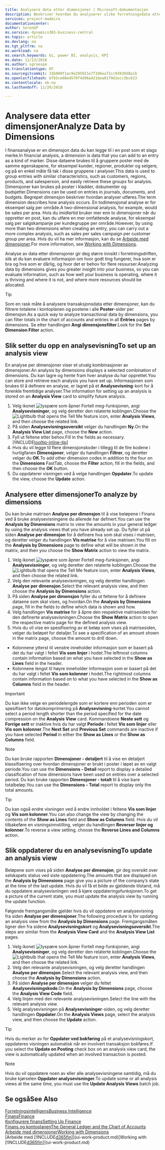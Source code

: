 ```yaml
---
title: Analysere data etter dimensjoner | Microsoft-dokumentasjon
description: Beskriver hvordan du analyserer ulike forretningsdata etter dimensjoner.
services: project-madeira
documentationcenter: 
author: SorenGP
ms.service: dynamics365-business-central
ms.topic: article
ms.devlang: na
ms.tgt_pltfrm: na
ms.workload: na
ms.search.keywords: bi, power BI, analysis, KPI
ms.date: 11/13/2018
ms.author: sgroespe
ms.translationtype: HT
ms.sourcegitcommit: 33b900f1ac9e295921e7f3d6ea72cc93939d8a1b
ms.openlocfilehash: bfb5ce68e4570f4d96a4216ea01f9d1ecc3bc623
ms.contentlocale: nb-no
ms.lasthandoff: 11/26/2018

---
```

#  <a name="analyze-data-by-dimensions"></a><span data-ttu-id="264bf-103">Analysere data etter dimensjoner</span><span class="sxs-lookup"><span data-stu-id="264bf-103">Analyze Data by Dimensions</span></span>
<span data-ttu-id="264bf-104">I finansanalyse er en dimensjon data du kan legge til i en post som et slags merke.</span><span class="sxs-lookup"><span data-stu-id="264bf-104">In financial analysis, a dimension is data that you can add to an entry as a kind of marker.</span></span> <span data-ttu-id="264bf-105">Disse dataene brukes til å gruppere poster med de samme egenskapene, for eksempel kunder, regioner, produkter og selgere, og på en enkel måte få tak i disse gruppene i analyser.</span><span class="sxs-lookup"><span data-stu-id="264bf-105">This data is used to group entries with similar characteristics, such as customers, regions, products, and salesperson, and easily retrieve these groups for analysis.</span></span> <span data-ttu-id="264bf-106">Dimensjoner kan brukes på poster i kladder, dokumenter og budsjetter.</span><span class="sxs-lookup"><span data-stu-id="264bf-106">Dimensions can be used on entries in journals, documents, and budgets.</span></span> <span data-ttu-id="264bf-107">Begrepet dimensjon beskriver hvordan analyser utføres.</span><span class="sxs-lookup"><span data-stu-id="264bf-107">The term dimension describes how analysis occurs.</span></span> <span data-ttu-id="264bf-108">En todimensjonal analyse er for eksempel salg per område.</span><span class="sxs-lookup"><span data-stu-id="264bf-108">A two-dimensional analysis, for example, would be sales per area.</span></span> <span data-ttu-id="264bf-109">Hvis du imidlertid bruker mer enn to dimensjoner når du oppretter en post, kan du utføre en mer omfattende analyse, for eksempel salg per salgskampanje per kundegruppe per område.</span><span class="sxs-lookup"><span data-stu-id="264bf-109">However, by using more than two dimensions when creating an entry, you can carry out a more complex analysis, such as sales per sales campaign per customer group per area.</span></span> <span data-ttu-id="264bf-110">Hvis du vil ha mer informasjon, kan du se [Arbeide med dimensjoner](finance-dimensions.md).</span><span class="sxs-lookup"><span data-stu-id="264bf-110">For more information, see [Working with Dimensions](finance-dimensions.md).</span></span>

<span data-ttu-id="264bf-111">Analyse av data etter dimensjoner gir deg større innsikt i forretningsdriften, slik at du kan evaluere informasjon om hvor godt ting fungerer, hva som er bra og hva som er dårlig, og hvor det er behov for flere ressurser.</span><span class="sxs-lookup"><span data-stu-id="264bf-111">Analyzing data by dimensions gives you greater insight into your business, so you can evaluate information, such as how well your business is operating, where it is thriving and where it is not, and where more resources should be allocated.</span></span>

> [!TIP]
> <span data-ttu-id="264bf-112">Som en rask måte å analysere transaksjonsdata etter dimensjoner, kan du filtrere totalene i kontoplanen og postene i alle **Poster**-sider per dimensjon.</span><span class="sxs-lookup"><span data-stu-id="264bf-112">As a quick way to analyze transactional data by dimensions, you can filter totals in the chart of accounts and entries in all **Entries** pages by dimensions.</span></span> <span data-ttu-id="264bf-113">Se etter handlingen **Angi dimensjonsfilter**.</span><span class="sxs-lookup"><span data-stu-id="264bf-113">Look for the **Set Dimension Filter** action.</span></span>

## <a name="to-set-up-an-analysis-view"></a><span data-ttu-id="264bf-114">Slik setter du opp en analysevisning</span><span class="sxs-lookup"><span data-stu-id="264bf-114">To set up an analysis view</span></span>  
<span data-ttu-id="264bf-115">En analyse per dimensjoner viser et utvalg kombinasjoner av dimensjoner.</span><span class="sxs-lookup"><span data-stu-id="264bf-115">An analysis by dimensions displays a selected combination of dimensions.</span></span> <span data-ttu-id="264bf-116">Du kan lagre og hente fram hver analyse du har opprettet.</span><span class="sxs-lookup"><span data-stu-id="264bf-116">You can store and retrieve each analysis you have set up.</span></span> <span data-ttu-id="264bf-117">Informasjonen som brukes til å definere en analyse, er lagret på et **Analysevisning**-kort for å forenkle fremtidige analyser.</span><span class="sxs-lookup"><span data-stu-id="264bf-117">The information for setting up an analysis is stored on an **Analysis View** card to simplify future analysis.</span></span>  

1. <span data-ttu-id="264bf-118">Velg ikonet ![lyspære som åpner Fortell meg-funksjonen](media/ui-search/search_small.png "Fortell hva du vil gjøre"), angi **Analysevisninger**, og velg deretter den relaterte koblingen.</span><span class="sxs-lookup"><span data-stu-id="264bf-118">Choose the ![Lightbulb that opens the Tell Me feature](media/ui-search/search_small.png "Tell me what you want to do") icon, enter **Analysis Views**, and then choose the related link.</span></span>  
2. <span data-ttu-id="264bf-119">På siden **Analysevisningsoversikt** velger du handlingen **Ny**.</span><span class="sxs-lookup"><span data-stu-id="264bf-119">On the **Analysis View List** page, choose the **New** action.</span></span>
3. <span data-ttu-id="264bf-120">Fyll ut feltene etter behov.</span><span class="sxs-lookup"><span data-stu-id="264bf-120">Fill in the fields as necessary.</span></span> [!INCLUDE[tooltip-inline-tip](includes/tooltip-inline-tip_md.md)]
4. <span data-ttu-id="264bf-121">Hvis du vil legge til flere dimensjonskoder i tillegg til de fire kodene i hurtigfanen **Dimensjoner**, velger du handlingen **Filtrer**, og deretter velger du **OK**.</span><span class="sxs-lookup"><span data-stu-id="264bf-121">To add other dimension codes in addition to the four on the **Dimensions** FastTab, choose the **Filter** action, fill in the fields, and then choose the **OK** button.</span></span>  
5. <span data-ttu-id="264bf-122">Du oppdaterer visningen ved å velge handlingen **Oppdater**.</span><span class="sxs-lookup"><span data-stu-id="264bf-122">To update the view, choose the **Update** action.</span></span>

## <a name="to-analyze-by-dimensions"></a><span data-ttu-id="264bf-123">Analysere etter dimensjoner</span><span class="sxs-lookup"><span data-stu-id="264bf-123">To analyze by dimensions</span></span>
<span data-ttu-id="264bf-124">Du kan bruke matrisen **Analyse per dimensjon** til å vise beløpene i Finans ved å bruke analysevisningene du allerede har definert.</span><span class="sxs-lookup"><span data-stu-id="264bf-124">You can use the **Analysis by Dimensions** matrix to view the amounts in your general ledger by using the analysis views that you have already set up.</span></span> <span data-ttu-id="264bf-125">Du fyller ut på siden **Analyse per dimensjon** for å definere hva som skal vises i matrisen, og deretter velger du handlingen **Vis matrise** for å vise matrisen.</span><span class="sxs-lookup"><span data-stu-id="264bf-125">You fill on the **Analysis by Dimensions** page to define what will be shown in the matrix, and then you choose the **Show Matrix** action to view the matrix.</span></span>  

1. <span data-ttu-id="264bf-126">Velg ikonet ![lyspære som åpner Fortell meg-funksjonen](media/ui-search/search_small.png "Fortell hva du vil gjøre"), angi **Analysevisninger**, og velg deretter den relaterte koblingen.</span><span class="sxs-lookup"><span data-stu-id="264bf-126">Choose the ![Lightbulb that opens the Tell Me feature](media/ui-search/search_small.png "Tell me what you want to do") icon, enter **Analysis Views**, and then choose the related link.</span></span>  
2. <span data-ttu-id="264bf-127">Velg den relevante analysevisningen, og velg deretter handlingen **Analyse per dimensjon**.</span><span class="sxs-lookup"><span data-stu-id="264bf-127">Select the relevant analysis view,  and then choose the **Analysis by Dimensions** action.</span></span>
3. <span data-ttu-id="264bf-128">På siden **Analyse per dimensjon** fyller du ut feltene for å definere dataene som skal vises, og hvordan.</span><span class="sxs-lookup"><span data-stu-id="264bf-128">On the **Analysis by Dimensions** page, fill in the fields to define which data is shown and how.</span></span>
4. <span data-ttu-id="264bf-129">Velg handlingen **Vis matrise** for å åpne den respektive matrisesiden for den definerte analysevisningen.</span><span class="sxs-lookup"><span data-stu-id="264bf-129">Choose the **Show Matrix** action to open the respective matrix page for the defined analysis view.</span></span>
5. <span data-ttu-id="264bf-130">Hvis du vil vise en spesifisering av et beløp som vises på matrisesiden, velger du beløpet for detaljer.</span><span class="sxs-lookup"><span data-stu-id="264bf-130">To see a specification of an amount shown in the matrix page, choose the amount to drill down.</span></span>  

- <span data-ttu-id="264bf-131">Kolonnene ytterst til venstre inneholder informasjon som er basert på det du har valgt i feltet **Vis som linjer** i hodet.</span><span class="sxs-lookup"><span data-stu-id="264bf-131">The leftmost columns contain information based on what you have selected in the **Show as Lines** field in the header.</span></span>  
- <span data-ttu-id="264bf-132">Kolonnene lengst til høyre inneholder informasjon som er basert på det du har valgt i feltet **Vis som kolonner** i hodet.</span><span class="sxs-lookup"><span data-stu-id="264bf-132">The rightmost columns contain information based on to what you have selected in the **Show as Columns** field in the header.</span></span>

> [!IMPORTANT]  
>   <span data-ttu-id="264bf-133">Du kan ikke velge en periodelengde som er kortere enn perioden som er spesifisert for datokomprimering på **Analysevisning**-kortet.</span><span class="sxs-lookup"><span data-stu-id="264bf-133">You cannot select a period length shorter than the period specified for the date compression on the **Analysis View** card.</span></span> <span data-ttu-id="264bf-134">Kommandoene **Neste sett** og **Forrige sett** er inaktive hvis du har valgt **Periode** i feltet **Vis som linjer** eller **Vis som kolonner**.</span><span class="sxs-lookup"><span data-stu-id="264bf-134">The **Next Set** and **Previous Set** commands are inactive if you have selected **Period** in either the **Show as Lines** or the **Show as Columns** field.</span></span>  

> [!NOTE]  
>   <span data-ttu-id="264bf-135">Du kan bruke rapporten **Dimensjoner - detaljert** til å vise en detaljert klassifisering over hvordan dimensjoner er brukt i poster i løpet av en valgt periode.</span><span class="sxs-lookup"><span data-stu-id="264bf-135">You can use the **Dimensions - Detail** report to display a detailed classification of how dimensions have been used on entries over a selected period.</span></span> <span data-ttu-id="264bf-136">Du kan bruke rapporten **Dimensjoner - totalt** til å vise bare totalbeløp.</span><span class="sxs-lookup"><span data-stu-id="264bf-136">You can use the **Dimensions - Total** report to display only the total amounts.</span></span>  

> [!TIP]  
>   <span data-ttu-id="264bf-137">Du kan også endre visningen ved å endre innholdet i feltene **Vis som linjer** og **Vis som kolonner**.</span><span class="sxs-lookup"><span data-stu-id="264bf-137">You can also change the view by changing the contents of the **Show as Lines** field and **Show as Columns** field.</span></span> <span data-ttu-id="264bf-138">Hvis du vil tilbakeføre en visningsinnstilling, velger du handlingen **Reverser linjer og kolonner**.</span><span class="sxs-lookup"><span data-stu-id="264bf-138">To reverse a view setting, choose the **Reverse Lines and Columns** action.</span></span>

## <a name="to-update-an-analysis-view"></a><span data-ttu-id="264bf-139">Slik oppdaterer du en analysevisning</span><span class="sxs-lookup"><span data-stu-id="264bf-139">To update an analysis view</span></span>  
<span data-ttu-id="264bf-140">Beløpene som vises på siden **Analyse per dimensjon**, gir deg oversikt over selskapets status ved siste oppdatering.</span><span class="sxs-lookup"><span data-stu-id="264bf-140">The amounts that are displayed on the **Analysis by Dimensions** page give you a picture of the company’s state at the time of the last update.</span></span> <span data-ttu-id="264bf-141">Hvis du vil få et bilde av gjeldende tilstand, må du oppdatere analysevisningen ved å kjøre oppdateringsfunksjonen.</span><span class="sxs-lookup"><span data-stu-id="264bf-141">To get a picture of the current state, you must update the analysis view by running the update function.</span></span>

<span data-ttu-id="264bf-142">Følgende fremgangsmåte gjelder hvis du vil oppdatere en analysevisning fra siden **Analyse per dimensjoner**.</span><span class="sxs-lookup"><span data-stu-id="264bf-142">The following procedure is for updating an analysis view from the **Analysis by Dimensions** page.</span></span> <span data-ttu-id="264bf-143">Fremgangsmåten ligner den fra sidene **Analysevisningskort** og **Analysevisningsoversikt**.</span><span class="sxs-lookup"><span data-stu-id="264bf-143">The steps are similar from the **Analysis View Card** and the **Analysis View List** pages.</span></span>  

1. <span data-ttu-id="264bf-144">Velg ikonet ![lyspære som åpner Fortell meg-funksjonen](media/ui-search/search_small.png "Fortell hva du vil gjøre"), angi **Analysevisninger**, og velg deretter den relaterte koblingen.</span><span class="sxs-lookup"><span data-stu-id="264bf-144">Choose the ![Lightbulb that opens the Tell Me feature](media/ui-search/search_small.png "Tell me what you want to do") icon, enter **Analysis Views**, and then choose the related link.</span></span>
2. <span data-ttu-id="264bf-145">Velg den relevante analysevisningen, og velg deretter handlingen **Analyse per dimensjon**.</span><span class="sxs-lookup"><span data-stu-id="264bf-145">Select the relevant analysis view,  and then choose the **Analysis by Dimensions** action.</span></span>
2. <span data-ttu-id="264bf-146">På siden **Analyse per dimensjon** velger du feltet **Analysevisningskode**.</span><span class="sxs-lookup"><span data-stu-id="264bf-146">On the **Analysis by Dimensions** page, choose the **Analysis View Code** field.</span></span>  
3. <span data-ttu-id="264bf-147">Velg linjen med den relevante analysevisningen.</span><span class="sxs-lookup"><span data-stu-id="264bf-147">Select the line with the relevant analysis view.</span></span>  
4. <span data-ttu-id="264bf-148">Velg analysevisningen på **Analysevisninger**-siden, og velg deretter handlingen **Oppdater**.</span><span class="sxs-lookup"><span data-stu-id="264bf-148">On the **Analysis Views** page, select the analysis view, and then choose the **Update** action.</span></span>  

> [!TIP]  
>   <span data-ttu-id="264bf-149">Hvis du merker av for **Oppdater ved bokføring** på et analysevisningskort, oppdateres visningen automatisk når en involvert transaksjon bokføres.</span><span class="sxs-lookup"><span data-stu-id="264bf-149">If you select the **Update on Posting** check box on an analysis view card, the view is automatically updated when an involved transaction is posted.</span></span>

> [!NOTE]  
>   <span data-ttu-id="264bf-150">Hvis du vil oppdatere noen av eller alle analysevisningene samtidig, må du bruke kjørselen **Oppdater analysevisninger**.</span><span class="sxs-lookup"><span data-stu-id="264bf-150">To update some or all analysis views at the same time, you must use the **Update Analysis Views** batch job.</span></span>  

## <a name="see-also"></a><span data-ttu-id="264bf-151">Se også</span><span class="sxs-lookup"><span data-stu-id="264bf-151">See Also</span></span>
[<span data-ttu-id="264bf-152">Forretningsintelligens</span><span class="sxs-lookup"><span data-stu-id="264bf-152">Business Intelligence</span></span>](bi.md)  
[<span data-ttu-id="264bf-153">Finans</span><span class="sxs-lookup"><span data-stu-id="264bf-153">Finance</span></span>](finance.md)  
[<span data-ttu-id="264bf-154">Konfigurere finans</span><span class="sxs-lookup"><span data-stu-id="264bf-154">Setting Up Finance</span></span>](finance-setup-finance.md)  
[<span data-ttu-id="264bf-155">Finans og kontoplanen</span><span class="sxs-lookup"><span data-stu-id="264bf-155">The General Ledger and the Chart of Accounts</span></span>](finance-general-ledger.md)  
[<span data-ttu-id="264bf-156">Arbeide med dimensjoner</span><span class="sxs-lookup"><span data-stu-id="264bf-156">Working with Dimensions</span></span>](finance-dimensions.md)  
<span data-ttu-id="264bf-157">[Arbeide med [!INCLUDE[d365fin](includes/d365fin_md.md)]](ui-work-product.md)</span><span class="sxs-lookup"><span data-stu-id="264bf-157">[Working with [!INCLUDE[d365fin](includes/d365fin_md.md)]](ui-work-product.md)</span></span>  

